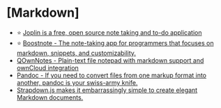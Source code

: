 # [Markdown]

- ⭐ [Joplin is a free, open source note taking and to-do application](https://joplinapp.org/)
- ⭐ [Boostnote - The note-taking app for programmers that focuses on markdown, snippets, and customizability.](https://boostnote.io/)
- [QOwnNotes - Plain-text file notepad with markdown support and ownCloud integration](https://www.qownnotes.org/)
- [Pandoc - If you need to convert files from one markup format into another, pandoc is your swiss-army knife.](https://pandoc.org/)
- [Strapdown.js makes it embarrassingly simple to create elegant Markdown documents.](http://strapdownjs.com/)
